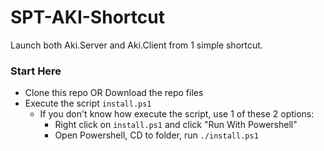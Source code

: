 # SPT-AKI-Shortcut

Launch both Aki.Server and Aki.Client from 1 simple shortcut.

### Start Here
* Clone this repo OR Download the repo files
* Execute the script `install.ps1`
    * If you don't know how execute the script, use 1 of these 2 options:
        * Right click on `install.ps1` and click "Run With Powershell"
        * Open Powershell, CD to folder, run `./install.ps1`
